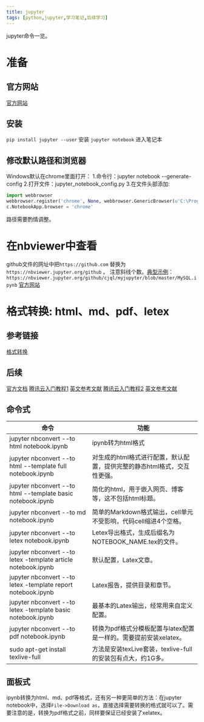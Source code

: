 ```yaml
---
title: jupyter
tags: [python,jupyter,学习笔记,后续学习]
---
```


jupyter命令一览。
<!-- more -->
# 准备
## 官方网站
[官方网站](http://jupyter.org/install) 
## 安装
`pip install jupyter --user` 安装
`jupyter notebook` 进入笔记本
## 修改默认路径和浏览器
Windows默认在chrome里面打开：
1.命令行：jupyter notebook --generate-config
2.打开文件：jupyter_notebook_config.py
3.在文件头部添加:
```py
import webbrowser
webbrowser.register('chrome', None, webbrowser.GenericBrowser(u'C:\Program Files (x86)\Google\Chrome\Application\chrome.exe'))
c.NotebookApp.browser = 'chrome'
```
路径需要酌情调整。
# 在nbviewer中查看
github文件的网址中把`https://github.com` 替换为`https://nbviewer.jupyter.org/github` 。
注意斜线个数。[典型示例](https://nbviewer.jupyter.org/github/cjql/myjupyter/blob/master/MySQL.ipynb)：`https://nbviewer.jupyter.org/github/cjql/myjupyter/blob/master/MySQL.ipynb`
[官方网站](http://nbviewer.jupyter.org/faq)

# 格式转换: html、md、pdf、letex
## 参考链接
[格式转换](https://cloud.tencent.com/developer/article/1008571)
## 后续
[官方文档](https://ipython.org/ipython-doc/3/notebook/nbconvert.html) 
[腾讯云入门教程1](https://cloud.tencent.com/developer/article/1008490) [英文参考文献](https://hub.packtpub.com/getting-started-jupyter-notebook-part-1/)
[腾讯云入门教程2](https://cloud.tencent.com/developer/article/1008493) [英文参考文献](https://hub.packtpub.com/getting-started-jupyter-notebook-part-2/)
## 命令式

命令|功能
--|--
jupyter nbconvert --to html notebook.ipynb|ipynb转为html格式
jupyter nbconvert --to html --template full notebook.ipynb|对生成的html格式进行配置，默认配置，提供完整的静态html格式，交互性更强。
jupyter nbconvert --to html --template basic notebook.ipynb|简化的html，用于嵌入网页、博客等，这不包括html标题。
jupyter nbconvert --to md notebook.ipynb|简单的Markdown格式输出，cell单元不受影响，代码cell缩进4个空格。
jupyter nbconvert --to letex notebook.ipynb|Letex导出格式，生成后缀名为NOTEBOOK_NAME.tex的文件。
jupyter nbconvert --to letex -template article notebook.ipynb|默认配置，Latex文章。
jupyter nbconvert --to letex -template report notebook.ipynb|Latex报告，提供目录和章节。
jupyter nbconvert --to letex -template basic notebook.ipynb|最基本的Latex输出，经常用来自定义配置。
jupyter nbconvert --to pdf notebook.ipynb|转换为pdf格式分模板配置与latex配置是一样的。需要提前安装xelatex。
sudo apt-get install texlive-full|方法是安装texLive套装，texlive-full的安装包有点大，约1G多。

## 面板式
ipynb转换为html、md、pdf等格式，还有另一种更简单的方法：在jupyter notebook中，选择`File->Download as`，直接选择需要转换的格式就可以了。需要注意的是，转换为pdf格式之前，同样要保证已经安装了xelatex。
